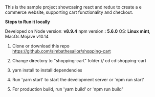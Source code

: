 This is the sample project showcasing react and redux to create a e commerce website, supporting cart functionality and checkout.


**Steps to Run it locally**

Developed on Node version: __v8.9.4__
npm version : __5.6.0__
OS: __Linux mint__, MacOs Mojave v10.14

1. Clone or download this repo https://github.com/simbathesailor/shopping-cart

2. Change directory to "shopping-cart" folder // cd cd shopping-cart

3. yarn install to install dependencies

4. Run 'yarn start' to start the development server or 'npm run start'

5. For production build, run 'yarn build' or 'npm run build'



